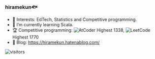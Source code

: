 ### hiramekun🐟

<!--
**hiramekun/hiramekun** is a ✨ _special_ ✨ repository because its `README.md` (this file) appears on your GitHub profile.

Here are some ideas to get you started:

- 🔭 I’m currently working on ...
- 🌱 I’m currently learning ...
- 👯 I’m looking to collaborate on ...
- 🤔 I’m looking for help with ...
- 💬 Ask me about ...
- 📫 How to reach me: ...
- 😄 Pronouns: ...
- ⚡ Fun fact: ...
-->
 - 🔭 Interests: EdTech, Statistics and Competitive programming.
 - 🌱 I’m currently learning Scala.
 - 🏆 Competitive programming: ![AtCoder](https://atcoder.jp/users/hiramekun) Highest 1338, ![LeetCode](https://leetcode.com/hiramekun/) Highest 1770
 - 📘 Blog: https://hiramekun.hatenablog.com/
 
 
![visitors](https://visitor-badge.glitch.me/badge?page_id=page.id)
